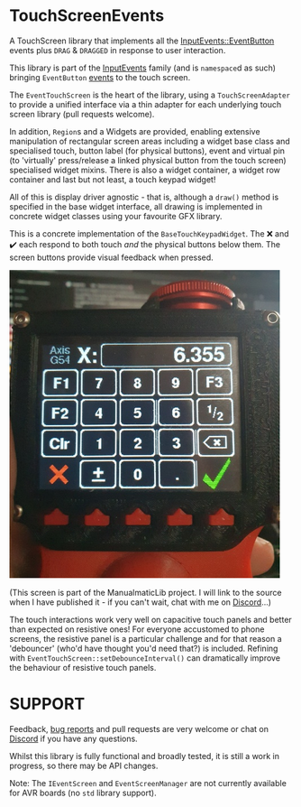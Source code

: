 # TouchScreenEvents
A TouchScreen library that implements all the [InputEvents::EventButton](https://github.com/Stutchbury/InputEvents/blob/main/docs/EventButton.md) events plus `DRAG` & `DRAGGED` in response to user interaction.

This library is part of the [InputEvents](https://github.com/Stutchbury/InputEvents) family (and is `namespace`d as such) bringing `EventButton` [events](https://github.com/Stutchbury/InputEvents/blob/main/docs/InputEventTypes.md) to the touch screen. 

The `EventTouchScreen` is the heart of the library, using a `TouchScreenAdapter` to provide a unified interface via a thin adapter for each underlying touch screen library (pull requests welcome).

In addition, `Region`s and a Widgets are provided, enabling extensive manipulation of rectangular screen areas including a widget base class and specialised touch, button label (for physical buttons), event and virtual pin (to 'virtually' press/release a linked physical button from the touch screen) specialised widget mixins. There is also a widget container, a widget row container and last but not least, a touch keypad widget!

All of this is display driver agnostic - that is, although a `draw()` method is specified in the base widget interface, all drawing is implemented in concrete widget classes using your favourite GFX library.

This is a concrete implementation of the `BaseTouchKeypadWidget`. The ❌ and ✔️ each respond to both touch *and* the physical buttons below them.
The screen buttons provide visual feedback when pressed.

![Offset Keypad example](images/offsetkeypad.jpg)

(This screen is part of the ManualmaticLib project. I will link to the source when I have published it - if you can't wait, chat with me on [Discord](https://discord.gg/GDcEcWPKKm)...)

The touch interactions work very well on capacitive touch panels and better than expected on resistive ones! For everyone accustomed to phone screens, the resistive panel is a particular challenge and for that reason a 'debouncer' (who'd have thought you'd need that?) is included. Refining with `EventTouchScreen::setDebounceInterval()` can dramatically improve the behaviour of resistive touch panels.


# SUPPORT

Feedback, [bug reports](https://github.com/Stutchbury/TouchScreenEvents/issues) and pull requests are very welcome or chat on [Discord](https://discord.gg/GDcEcWPKKm) if you have any questions.

Whilst this library is fully functional and broadly tested, it is still a work in progress, so there may be API changes. 

Note: The `IEventScreen` and `EventScreenManager` are not currently available for AVR boards (no `std` library support).
